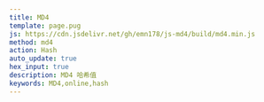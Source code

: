 ```yaml
---
title: MD4
template: page.pug
js: https://cdn.jsdelivr.net/gh/emn178/js-md4/build/md4.min.js
method: md4
action: Hash
auto_update: true
hex_input: true
description: MD4 哈希值
keywords: MD4,online,hash
---
```

